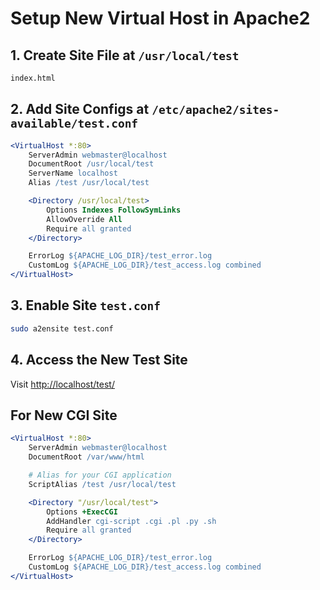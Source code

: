 # Setup New Virtual Host in Apache2

## 1. Create Site File at `/usr/local/test`

```bash
index.html
```

## 2. Add Site Configs at `/etc/apache2/sites-available/test.conf`

```apache
<VirtualHost *:80>
    ServerAdmin webmaster@localhost
    DocumentRoot /usr/local/test
    ServerName localhost
    Alias /test /usr/local/test

    <Directory /usr/local/test>
        Options Indexes FollowSymLinks
        AllowOverride All
        Require all granted
    </Directory>

    ErrorLog ${APACHE_LOG_DIR}/test_error.log
    CustomLog ${APACHE_LOG_DIR}/test_access.log combined
</VirtualHost>
```

## 3. Enable Site `test.conf`

```bash
sudo a2ensite test.conf
```

## 4. Access the New Test Site

Visit <http://localhost/test/>

## For New CGI Site

```apache
<VirtualHost *:80>
    ServerAdmin webmaster@localhost
    DocumentRoot /var/www/html

    # Alias for your CGI application
    ScriptAlias /test /usr/local/test

    <Directory "/usr/local/test">
        Options +ExecCGI
        AddHandler cgi-script .cgi .pl .py .sh
        Require all granted
    </Directory>

    ErrorLog ${APACHE_LOG_DIR}/test_error.log
    CustomLog ${APACHE_LOG_DIR}/test_access.log combined
</VirtualHost>
```
